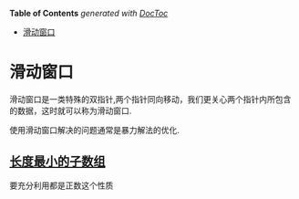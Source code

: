 <!-- START doctoc generated TOC please keep comment here to allow auto update -->
<!-- DON'T EDIT THIS SECTION, INSTEAD RE-RUN doctoc TO UPDATE -->
**Table of Contents**  *generated with [DocToc](https://github.com/thlorenz/doctoc)*

- [滑动窗口](#%E6%BB%91%E5%8A%A8%E7%AA%97%E5%8F%A3)

<!-- END doctoc generated TOC please keep comment here to allow auto update -->

# 滑动窗口
滑动窗口是一类特殊的双指针,两个指针同向移动，我们更关心两个指针内所包含的数据，这时就可以称为滑动窗口.


使用滑动窗口解决的问题通常是暴力解法的优化.



## [长度最小的子数组](209_minimum_size_subarray_sum_test.go)

要充分利用都是正数这个性质